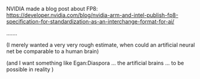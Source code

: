 

NVIDIA made a blog post about FP8: https://developer.nvidia.com/blog/nvidia-arm-and-intel-publish-fp8-specification-for-standardization-as-an-interchange-format-for-ai/






.......


(I merely wanted a very very rough estimate, when could an artificial neural net be comparable to a human brain)

(and I want something like Egan:Diaspora ... the artificial brains ... to be possible in reality )



